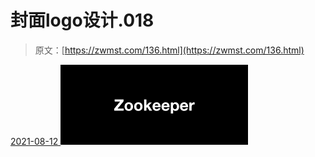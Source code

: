 <!--yml
category: 未分类
date: 0001-01-01 00:00:00
--->

# 封面logo设计.018

> 原文：[https://zwmst.com/136.html](https://zwmst.com/136.html)

   [ <time datetime="2021-08-12T09:21:24+08:00"> 2021-08-12 </time> ](https://zwmst.com/%e5%b0%81%e9%9d%a2logo%e8%ae%be%e8%ae%a1-018)  [![](img/167d253f01de261bcee331ec0eacd56a.png)](https://zwmst.com/wp-content/uploads/2021/08/1628731284-cf08fb0889eb39c.jpeg)